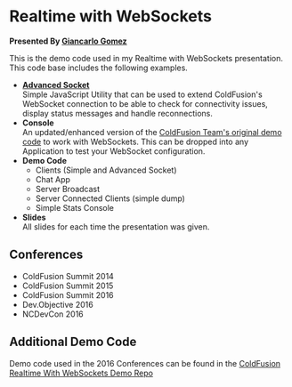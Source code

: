 # Realtime with WebSockets
__Presented By [Giancarlo Gomez](https://github.com/GiancarloGomez)__

This is the demo code used in my Realtime with WebSockets presentation. This code base includes the following examples.

* __[Advanced Socket](https://github.com/GiancarloGomez/AdvancedSocket "AdvancedSockets Repo")__
<br />Simple JavaScript Utility that can be used to extend ColdFusion's WebSocket connection to be able to check for connectivity issues, display status messages and handle reconnections.
* __Console__
<br />An updated/enhanced version of the [ColdFusion Team's original demo code](https://helpx.adobe.com/coldfusion/developing-applications/coldfusion-and-html-5/using-coldfusion-websocket/using-websocket-to-broadcast-messages.html) to work with WebSockets. This can be dropped into any Application to test your WebSocket configuration.
* __Demo Code__
	* Clients (Simple and Advanced Socket)
	* Chat App
	* Server Broadcast
	* Server Connected Clients (simple dump)
	* Simple Stats Console
* __Slides__<br />
All slides for each time the presentation was given.

## Conferences
* ColdFusion Summit 2014
* ColdFusion Summit 2015
* ColdFusion Summit 2016
* Dev.Objective 2016
* NCDevCon 2016

## Additional Demo Code
Demo code used in the 2016 Conferences can be found in the [ColdFusion Realtime With WebSockets Demo Repo](https://github.com/GiancarloGomez/ColdFusion-Realtime-With-WebSockets-Demo-Code "ColdFusion Realtime With WebSockets Demo Code Repo")
